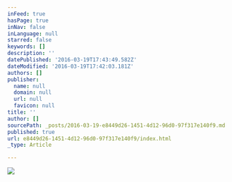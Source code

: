 ```yaml
---
inFeed: true
hasPage: true
inNav: false
inLanguage: null
starred: false
keywords: []
description: ''
datePublished: '2016-03-19T17:43:49.582Z'
dateModified: '2016-03-19T17:42:03.181Z'
authors: []
publisher:
  name: null
  domain: null
  url: null
  favicon: null
title: ''
author: []
sourcePath: _posts/2016-03-19-e8449d26-1451-4d12-96d0-97f317e140f9.md
published: true
url: e8449d26-1451-4d12-96d0-97f317e140f9/index.html
_type: Article

---
```

![](https://the-grid-user-content.s3-us-west-2.amazonaws.com/0decccc6-2e38-4af3-9bcb-cf1e49f7122d.gif)